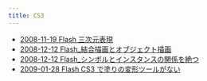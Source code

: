 ```yaml
---
title: CS3
---
```



- [2008-11-19 Flash 三次元表現](./../../../../d/2008/11/19/Flash_三次元表現.md)
- [2008-12-12 Flash_結合描画とオブジェクト描画](./../../../../d/2008/12/12/Flash_結合描画とオブジェクト描画.md)
- [2008-12-12 Flash_シンボルとインスタンスの関係を絶つ](./../../../../d/2008/12/12/Flash_シンボルとインスタンスの関係を絶つ.md)
- [2009-01-28 Flash CS3 で塗りの変形ツールがない](./../../../../d/2009/01/28/Flash_CS3_で塗りの変形ツールがない.md)




